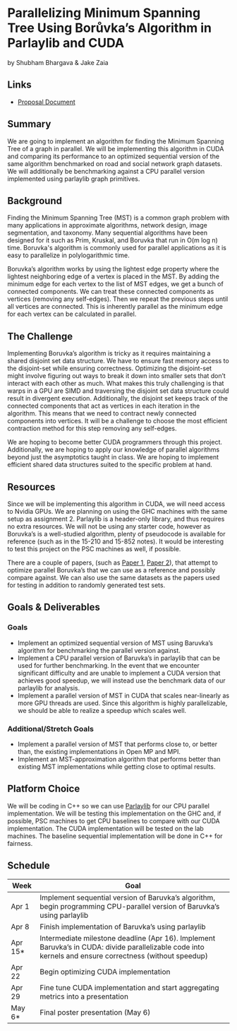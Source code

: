 # Parallelizing Minimum Spanning Tree Using Borůvka’s Algorithm in Parlaylib and CUDA 
by Shubham Bhargava & Jake Zaia

## Links
* [Proposal Document](./proposal.pdf)

## Summary
We are going to implement an algorithm for finding the Minimum Spanning Tree of a graph in parallel.
We will be implementing this algorithm in CUDA and comparing its performance to an optimized sequential version of the same algorithm benchmarked on road and social network graph datasets.
We will additionally be benchmarking against a CPU parallel version implemented using parlaylib graph primitives.

## Background
Finding the Minimum Spanning Tree (MST) is a common graph problem with many applications in approximate algorithms, network design, image segmentation, and taxonomy.
Many sequential algorithms have been designed for it such as Prim, Kruskal, and Boruvka that run in O(m log n) time.
Boruvka's algorithm is commonly used for parallel applications as it is easy to parallelize in polylogarithmic time.

Boruvka’s algorithm works by using the lightest edge property where the lightest neighboring edge of a vertex is placed in the MST.
By adding the minimum edge for each vertex to the list of MST edges, we get a bunch of connected components.
We can treat these connected components as vertices (removing any self-edges).
Then we repeat the previous steps until all vertices are connected.
This is inherently parallel as the minimum edge for each vertex can be calculated in parallel.

## The Challenge
Implementing Boruvka’s algorithm is tricky as it requires maintaining a shared disjoint set data structure.
We have to ensure fast memory access to the disjoint-set while ensuring correctness.
Optimizing the disjoint-set might involve figuring out ways to break it down into smaller sets that don’t interact with each other as much.
What makes this truly challenging is that warps in a GPU are SIMD and traversing the disjoint set data structure could result in divergent execution.
Additionally, the disjoint set keeps track of the connected components that act as vertices in each iteration in the algorithm.
This means that we need to contract newly connected components into vertices.
It will be a challenge to choose the most efficient contraction method for this step removing any self-edges.

We are hoping to become better CUDA programmers through this project.
Additionally, we are hoping to apply our knowledge of parallel algorithms beyond just the asymptotics taught in class. 
We are hoping to implement efficient shared data structures suited to the specific problem at hand.

## Resources
Since we will be implementing this algorithm in CUDA, we will need access to Nvidia GPUs.
We are planning on using the GHC machines with the same setup as assignment 2.
Parlaylib is a header-only library, and thus requires no extra resources.
We will not be using any starter code, however as Boruvka’s is a well-studied algorithm, plenty of pseudocode is available for reference (such as in the 15-210 and 15-852 notes).
It would be interesting to test this project on the PSC machines as well, if possible.

There are a couple of papers, (such as [Paper 1](https://ieeexplore.ieee.org/stamp/stamp.jsp?tp=&arnumber=7092783&tag=1), [Paper 2](https://arxiv.org/pdf/2302.12199.pdf)), that attempt to optimize parallel Boruvka’s that we can use as a reference and possibly compare against.
We can also use the same datasets as the papers used for testing in addition to randomly generated test sets.

## Goals & Deliverables

### Goals
* Implement an optimized sequential version of MST using Baruvka’s algorithm for benchmarking the parallel version against.
* Implement a CPU parallel version of Baruvka’s in parlaylib that can be used for further benchmarking. In the event that we encounter significant difficulty and are unable to implement a CUDA version that achieves good speedup, we will instead use the benchmark data of our parlaylib for analysis.
* Implement a parallel version of MST in CUDA that scales near-linearly as more GPU threads are used. Since this algorithm is highly parallelizable, we should be able to realize a speedup which scales well.

### Additional/Stretch Goals
* Implement a parallel version of MST that performs close to, or better than, the existing implementations in Open MP and MPI.
* Implement an MST-approximation algorithm that performs better than existing MST implementations while getting close to optimal results.

## Platform Choice
We will be coding in C++ so we can use [Parlaylib](https://github.com/cmuparlay/parlaylib) for our CPU parallel implementation.
We will be testing this implementation on the GHC and, if possible, PSC machines to get CPU baselines to compare with our CUDA implementation.
The CUDA implementation will be tested on the lab machines.
The baseline sequential implementation will be done in C++ for fairness.

## Schedule

| **Week**     | **Goal**  |
|--------------|-----------|
| Apr 1        | Implement sequential version of Baruvka’s algorithm, begin programming CPU-parallel version of Baruvka’s using parlaylib |
| Apr 8        | Finish implementation of Baruvka’s using parlaylib |
| Apr 15\*     | Intermediate milestone deadline (Apr 16). Implement Baruvka’s in CUDA: divide parallelizable code into kernels and ensure correctness (without speedup) |
| Apr 22       | Begin optimizing CUDA implementation |
| Apr 29       | Fine tune CUDA implementation and start aggregating metrics into a presentation |
| May 6\*      | Final poster presentation (May 6) |
